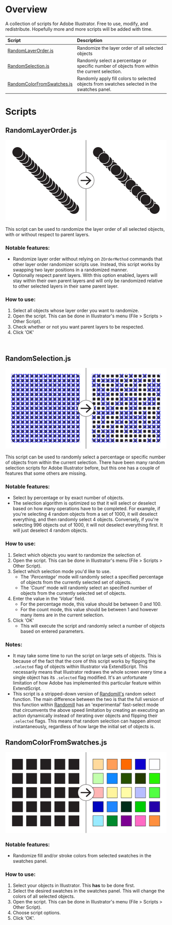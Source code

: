 # Overview

A collection of scripts for Adobe Illustrator. Free to use, modify, and redistribute. Hopefully more and more scripts will be added with time.

| Script                                                    | Description                                                                                   |
| :-------------------------------------------------------- | :-------------------------------------------------------------------------------------------- |
| [RandomLayerOrder.js](#randomlayerorderjsx)               | Randomize the layer order of all selected objects                                             |
| [RandomSelection.js](#randomselectionjsx)                 | Randomly select a percentage or specific number of objects from within the current selection. |
| [RandomColorFromSwatches.js](#randomcolorfromswatchesjsx) | Randomly apply fill colors to selected objects from swatches selected in the swatches panel.  |

# Scripts

## RandomLayerOrder.js

![](images/RandomLayerOrder.png)

This script can be used to randomize the layer order of all selected objects, with or without respect to parent layers.

### Notable features:

- Randomize layer order without relying on `ZOrderMethod` commands that other layer order randomizer scripts use. Instead, this script works by swapping two layer positions in a randomized manner.
- Optionally respect parent layers. With this option enabled, layers will stay within their own parent layers and will only be randomized relative to other selected layers in their same parent layer.

### How to use:

1. Select all objects whose layer order you want to randomize.
2. Open the script. This can be done in Illustrator's menu (File > Scripts > Other Script).
3. Check whether or not you want parent layers to be respected.
4. Click 'OK'

<br>

## RandomSelection.js

![](images/RandomSelection.png)

This script can be used to randomly select a percentage or specific number of objects from within the current selection. There have been many random selection scripts for Adobe Illustrator before, but this one has a couple of features that some others are missing.

### Notable features:

- Select by percentage or by exact number of objects.
- The selection algorithm is optimized so that it will select or deselect based on how many operations have to be completed. For example, if you're selecting 4 random objects from a set of 1000, it will deselect everything, and then randomly select 4 objects. Conversely, if you're selecting 996 objects out of 1000, it will not deselect everything first. It will just deselect 4 random objects.

### How to use:

1. Select which objects you want to randomize the selection of.
2. Open the script. This can be done in Illustrator's menu (File > Scripts > Other Script).
3. Select which selection mode you'd like to use.
   - The _'Percentage'_ mode will randomly select a specified percentage of objects from the currently selected set of objects.
   - The _'Count'_ mode will randomly select an specified number of objects from the currently selected set of objects.
4. Enter the value in the _'Value'_ field.
   - For the percentage mode, this value should be between 0 and 100.
   - For the count mode, this value should be between 1 and however many items are in the current selection.
5. Click 'OK'
   - This will execute the script and randomly select a number of objects based on entered parameters.

### Notes:

- It may take some time to run the script on large sets of objects. This is because of the fact that the core of this script works by flipping the `.selected` flag of objects within Illustrator via ExtendScript. This necessarily means that Illustrator redraws the whole screen every time a single object has its `.selected` flag modified. It's an unfortunate limitation of how Adobe has implemented this particular feature within ExtendScript.
- This script is a stripped-down version of [Randomill's](https://randomill.com/) random select function. The main difference between the two is that the full version of this function within [Randomill](https://randomill.com/) has an 'experimental' fast-select mode that circumvents the above speed limitation by creating an executing an action dynamically instead of iterating over objects and flipping their `.selected` flags. This means that random selection can happen almost instantaneously, regardless of how large the initial set of objects is.

## RandomColorFromSwatches.js

![](images/RandomColorFromSwatches.png)

### Notable features:

- Randomize fill and/or stroke colors from selected swatches in the swatches panel.

### How to use:

1. Select your objects in Illustrator. This **has** to be done first.
2. Select the desired swatches in the swatches panel. This will change the colors of all selected objects.
3. Open the script. This can be done in Illustrator's menu (File > Scripts > Other Script).
4. Choose script options.
5. Click 'OK'.
